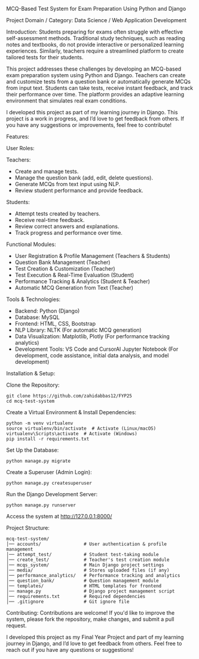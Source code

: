 MCQ-Based Test System for Exam Preparation Using Python and Django

Project Domain / Category: Data Science / Web Application Development

Introduction: Students preparing for exams often struggle with effective self-assessment methods. Traditional study techniques, such as reading notes and textbooks, do not provide interactive or personalized learning experiences. Similarly, teachers require a streamlined platform to create tailored tests for their students.

This project addresses these challenges by developing an MCQ-based exam preparation system using Python and Django. Teachers can create and customize tests from a question bank or automatically generate MCQs from input text. Students can take tests, receive instant feedback, and track their performance over time. The platform provides an adaptive learning environment that simulates real exam conditions.

I developed this project as part of my learning journey in Django. This project is a work in progress, and I’d love to get feedback from others. If you have any suggestions or improvements, feel free to contribute!

Features:

User Roles:

Teachers:
- Create and manage tests.
- Manage the question bank (add, edit, delete questions).
- Generate MCQs from text input using NLP.
- Review student performance and provide feedback.

Students:
- Attempt tests created by teachers.
- Receive real-time feedback.
- Review correct answers and explanations.
- Track progress and performance over time.

Functional Modules:
- User Registration & Profile Management (Teachers & Students)
- Question Bank Management (Teacher)
- Test Creation & Customization (Teacher)
- Test Execution & Real-Time Evaluation (Student)
- Performance Tracking & Analytics (Student & Teacher)
- Automatic MCQ Generation from Text (Teacher)

Tools & Technologies:
- Backend: Python (Django)
- Database: MySQL
- Frontend: HTML, CSS, Bootstrap
- NLP Library: NLTK (For automatic MCQ generation)
- Data Visualization: Matplotlib, Plotly (For performance tracking analytics)
- Development Tools: VS Code and CursorAI Jupyter Notebook (For development, code assistance, initial data analysis, and model development)

Installation & Setup:

Clone the Repository:
```
git clone https://github.com/zahidabbas12/FYP25
cd mcq-test-system
```

Create a Virtual Environment & Install Dependencies:
```
python -m venv virtualenv
source virtualenv/bin/activate  # Activate (Linux/macOS)
virtualenv\Scripts\activate  # Activate (Windows)
pip install -r requirements.txt
```

Set Up the Database:
```
python manage.py migrate
```

Create a Superuser (Admin Login):
```
python manage.py createsuperuser
```

Run the Django Development Server:
```
python manage.py runserver
```
Access the system at http://127.0.0.1:8000/

Project Structure:
```
mcq-test-system/
│── accounts/                # User authentication & profile management
│── attempt_test/            # Student test-taking module
│── create_test/             # Teacher's test creation module
│── mcqs_system/             # Main Django project settings
│── media/                   # Stores uploaded files (if any)
│── performance_analytics/   # Performance tracking and analytics
│── question_bank/           # Question management module
│── templates/               # HTML templates for frontend
│── manage.py                # Django project management script
│── requirements.txt         # Required dependencies
│── .gitignore               # Git ignore file
```

Contributing:
Contributions are welcome! If you'd like to improve the system, please fork the repository, make changes, and submit a pull request.

I developed this project as my Final Year Project and part of my learning journey in Django, and I’d love to get feedback from others. Feel free to reach out if you have any questions or suggestions!


